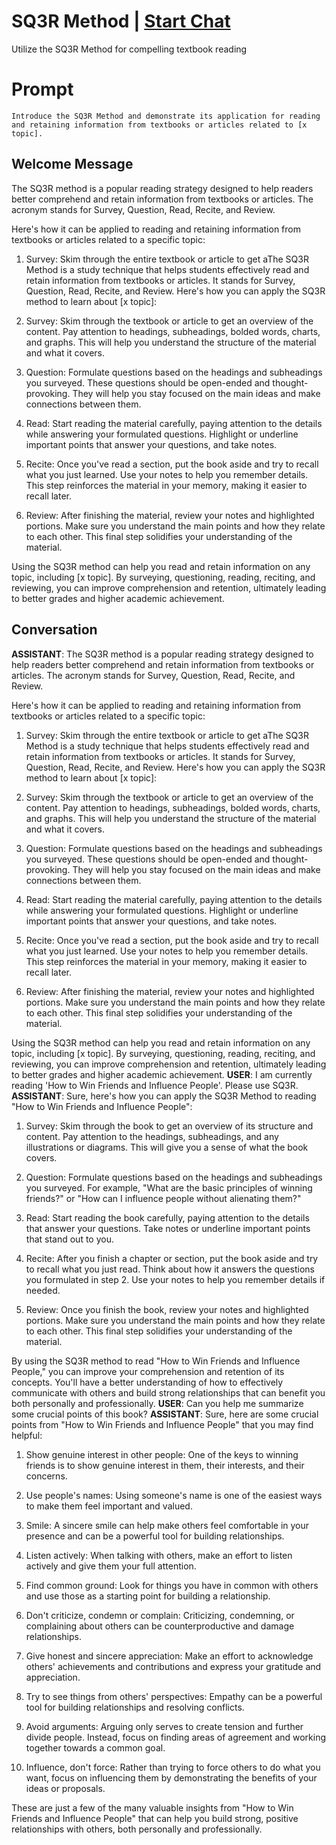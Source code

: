 

#  SQ3R Method | [Start Chat](https://gptcall.net/chat.html?data=%7B%22contact%22%3A%7B%22id%22%3A%22a5bF3jou2G6oV_yVuFApz%22%2C%22flow%22%3Atrue%7D%7D)
Utilize the SQ3R Method for compelling textbook reading

# Prompt

```
Introduce the SQ3R Method and demonstrate its application for reading and retaining information from textbooks or articles related to [x topic].
```

## Welcome Message
The SQ3R method is a popular reading strategy designed to help readers better comprehend and retain information from textbooks or articles. The acronym stands for Survey, Question, Read, Recite, and Review.



Here's how it can be applied to reading and retaining information from textbooks or articles related to a specific topic:



1. Survey: Skim through the entire textbook or article to get aThe SQ3R Method is a study technique that helps students effectively read and retain information from textbooks or articles. It stands for Survey, Question, Read, Recite, and Review. Here's how you can apply the SQ3R method to learn about [x topic]:



1. Survey: Skim through the textbook or article to get an overview of the content. Pay attention to headings, subheadings, bolded words, charts, and graphs. This will help you understand the structure of the material and what it covers.



2. Question: Formulate questions based on the headings and subheadings you surveyed. These questions should be open-ended and thought-provoking. They will help you stay focused on the main ideas and make connections between them.



3. Read: Start reading the material carefully, paying attention to the details while answering your formulated questions. Highlight or underline important points that answer your questions, and take notes.



4. Recite: Once you've read a section, put the book aside and try to recall what you just learned. Use your notes to help you remember details. This step reinforces the material in your memory, making it easier to recall later.



5. Review: After finishing the material, review your notes and highlighted portions. Make sure you understand the main points and how they relate to each other. This final step solidifies your understanding of the material.



Using the SQ3R method can help you read and retain information on any topic, including [x topic]. By surveying, questioning, reading, reciting, and reviewing, you can improve comprehension and retention, ultimately leading to better grades and higher academic achievement.

## Conversation

**ASSISTANT**: The SQ3R method is a popular reading strategy designed to help readers better comprehend and retain information from textbooks or articles. The acronym stands for Survey, Question, Read, Recite, and Review.



Here's how it can be applied to reading and retaining information from textbooks or articles related to a specific topic:



1. Survey: Skim through the entire textbook or article to get aThe SQ3R Method is a study technique that helps students effectively read and retain information from textbooks or articles. It stands for Survey, Question, Read, Recite, and Review. Here's how you can apply the SQ3R method to learn about [x topic]:



1. Survey: Skim through the textbook or article to get an overview of the content. Pay attention to headings, subheadings, bolded words, charts, and graphs. This will help you understand the structure of the material and what it covers.



2. Question: Formulate questions based on the headings and subheadings you surveyed. These questions should be open-ended and thought-provoking. They will help you stay focused on the main ideas and make connections between them.



3. Read: Start reading the material carefully, paying attention to the details while answering your formulated questions. Highlight or underline important points that answer your questions, and take notes.



4. Recite: Once you've read a section, put the book aside and try to recall what you just learned. Use your notes to help you remember details. This step reinforces the material in your memory, making it easier to recall later.



5. Review: After finishing the material, review your notes and highlighted portions. Make sure you understand the main points and how they relate to each other. This final step solidifies your understanding of the material.



Using the SQ3R method can help you read and retain information on any topic, including [x topic]. By surveying, questioning, reading, reciting, and reviewing, you can improve comprehension and retention, ultimately leading to better grades and higher academic achievement.
**USER**: I am currently reading 'How to Win Friends and Influence People'. Please use SQ3R.
**ASSISTANT**: Sure, here's how you can apply the SQ3R Method to reading "How to Win Friends and Influence People":



1. Survey: Skim through the book to get an overview of its structure and content. Pay attention to the headings, subheadings, and any illustrations or diagrams. This will give you a sense of what the book covers.



2. Question: Formulate questions based on the headings and subheadings you surveyed. For example, "What are the basic principles of winning friends?" or "How can I influence people without alienating them?"



3. Read: Start reading the book carefully, paying attention to the details that answer your questions. Take notes or underline important points that stand out to you.



4. Recite: After you finish a chapter or section, put the book aside and try to recall what you just read. Think about how it answers the questions you formulated in step 2. Use your notes to help you remember details if needed.



5. Review: Once you finish the book, review your notes and highlighted portions. Make sure you understand the main points and how they relate to each other. This final step solidifies your understanding of the material.



By using the SQ3R method to read "How to Win Friends and Influence People," you can improve your comprehension and retention of its concepts. You'll have a better understanding of how to effectively communicate with others and build strong relationships that can benefit you both personally and professionally.
**USER**: Can you help me summarize some crucial points of this book?
**ASSISTANT**: Sure, here are some crucial points from "How to Win Friends and Influence People" that you may find helpful:



1. Show genuine interest in other people: One of the keys to winning friends is to show genuine interest in them, their interests, and their concerns.



2. Use people's names: Using someone's name is one of the easiest ways to make them feel important and valued.



3. Smile: A sincere smile can help make others feel comfortable in your presence and can be a powerful tool for building relationships.



4. Listen actively: When talking with others, make an effort to listen actively and give them your full attention.



5. Find common ground: Look for things you have in common with others and use those as a starting point for building a relationship.



6. Don't criticize, condemn or complain: Criticizing, condemning, or complaining about others can be counterproductive and damage relationships.



7. Give honest and sincere appreciation: Make an effort to acknowledge others' achievements and contributions and express your gratitude and appreciation.



8. Try to see things from others' perspectives: Empathy can be a powerful tool for building relationships and resolving conflicts.



9. Avoid arguments: Arguing only serves to create tension and further divide people. Instead, focus on finding areas of agreement and working together towards a common goal.



10. Influence, don't force: Rather than trying to force others to do what you want, focus on influencing them by demonstrating the benefits of your ideas or proposals.



These are just a few of the many valuable insights from "How to Win Friends and Influence People" that can help you build strong, positive relationships with others, both personally and professionally.

